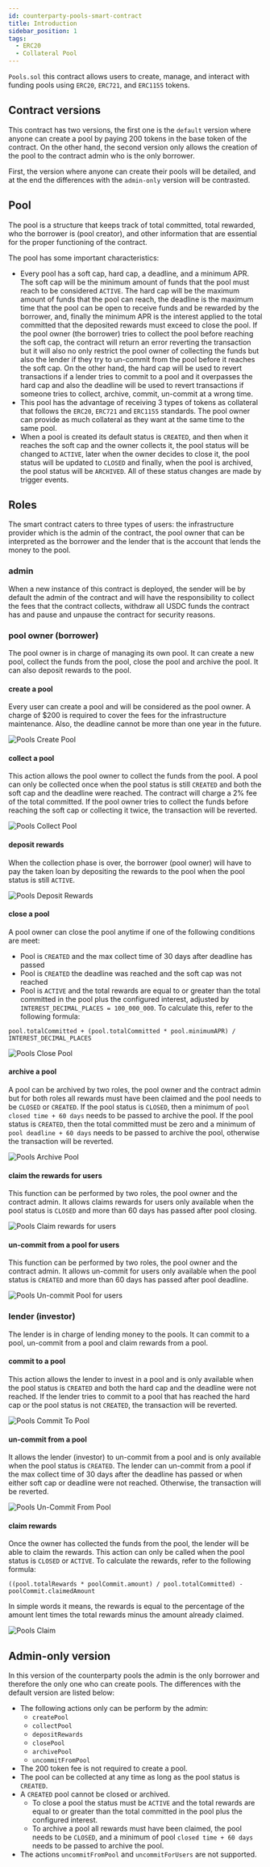 ```yaml
---
id: counterparty-pools-smart-contract
title: Introduction
sidebar_position: 1
tags:
  - ERC20
  - Collateral Pool
---
```


`Pools.sol` this contract allows users to create, manage, and interact with funding pools using `ERC20`, `ERC721`, and `ERC1155` tokens.

## Contract versions

This contract has two versions, the first one is the `default` version where anyone can create a pool by paying 200 tokens in the base token of the contract. On the other hand, the second version only allows the creation of the pool to the contract admin who is the only borrower.

First, the version where anyone can create their pools will be detailed, and at the end the differences with the `admin-only` version will be contrasted.

## Pool

The pool is a structure that keeps track of total committed, total rewarded, who the borrower is (pool creator), and other information that are essential for the proper functioning of the contract.

The pool has some important characteristics:

- Every pool has a soft cap, hard cap, a deadline, and a minimum APR. The soft cap will be the minimum amount of funds that the pool must reach to be considered `ACTIVE`. The hard cap will be the maximum amount of funds that the pool can reach, the deadline is the maximum time that the pool can be open to receive funds and be rewarded by the borrower, and, finally the minimum APR is the interest applied to the total committed that the deposited rewards must exceed to close the pool. If the pool owner (the borrower) tries to collect the pool before reaching the soft cap, the contract will return an error reverting the transaction but it will also no only restrict the pool owner of collecting the funds but also the lender if they try to un-commit from the pool before it reaches the soft cap. On the other hand, the hard cap will be used to revert transactions if a lender tries to commit to a pool and it overpasses the hard cap and also the deadline will be used to revert transactions if someone tries to collect, archive, commit, un-commit at a wrong time.
- This pool has the advantage of receiving 3 types of tokens as collateral that follows the `ERC20`, `ERC721` and `ERC1155` standards. The pool owner can provide as much collateral as they want at the same time to the same pool.
- When a pool is created its default status is `CREATED`, and then when it reaches the soft cap and the owner collects it, the pool status will be changed to `ACTIVE`, later when the owner decides to close it, the pool status will be updated to `CLOSED` and finally, when the pool is archived, the pool status will be `ARCHIVED`. All of these status changes are made by trigger events.

## Roles

The smart contract caters to three types of users: the infrastructure provider which is the admin of the contract, the pool owner that can be interpreted as the borrower and the lender that is the account that lends the money to the pool.

### admin

When a new instance of this contract is deployed, the sender will be by default the admin of the contract and will have the responsibility to collect the fees that the contract collects, withdraw all USDC funds the contract has and pause and unpause the contract for security reasons.

### pool owner (borrower)

The pool owner is in charge of managing its own pool. It can create a new pool, collect the funds from the pool, close the pool and archive the pool. It can also deposit rewards to the pool.

#### create a pool

Every user can create a pool and will be considered as the pool owner. A charge of $200 is required to cover the fees for the infrastructure maintenance. Also, the deadline cannot be more than one year in the future.

![Pools Create Pool](/img/flowchart/Pools_createpool.png)

#### collect a pool

This action allows the pool owner to collect the funds from the pool. A pool can only be collected once when the pool status is still `CREATED` and both the soft cap and the deadline were reached. The contract will charge a 2% fee of the total committed. If the pool owner tries to collect the funds before reaching the soft cap or collecting it twice, the transaction will be reverted.

![Pools Collect Pool](/img/flowchart/Pools_collectpool.png)

#### deposit rewards

When the collection phase is over, the borrower (pool owner) will have to pay the taken loan by depositing the rewards to the pool when the pool status is still `ACTIVE`.

![Pools Deposit Rewards](/img/flowchart/Pools_depositrewards.png)

#### close a pool

A pool owner can close the pool anytime if one of the following conditions are meet:

- Pool is `CREATED` and the max collect time of 30 days after deadline has passed
- Pool is `CREATED` the deadline was reached and the soft cap was not reached
- Pool is `ACTIVE` and the total rewards are equal to or greater than the total committed in the pool plus the configured interest, adjusted by `INTEREST_DECIMAL_PLACES = 100_000_000`. To calculate this, refer to the following formula:

```solidity
pool.totalCommitted + (pool.totalCommitted * pool.minimumAPR) / INTEREST_DECIMAL_PLACES
```

![Pools Close Pool](/img/flowchart/Pools_closepool.png)

#### archive a pool

A pool can be archived by two roles, the pool owner and the contract admin but for both roles all rewards must have been claimed and the pool needs to be `CLOSED` or `CREATED`. If the pool status is `CLOSED`, then a minimum of `pool closed time + 60 days` needs to be passed to archive the pool. If the pool status is `CREATED`, then the total committed must be zero and a minimum of `pool deadline + 60 days` needs to be passed to archive the pool, otherwise the transaction will be reverted.

![Pools Archive Pool](/img/flowchart/Pools_archivepool.png)

#### claim the rewards for users

This function can be performed by two roles, the pool owner and the contract admin. It allows claims rewards for users only available when the pool status is `CLOSED` and more than 60 days has passed after pool closing.

![Pools Claim rewards for users](/img/flowchart/Pools_claimforusers.png)

#### un-commit from a pool for users

This function can be performed by two roles, the pool owner and the contract admin. It allows un-commit for users only available when the pool status is `CREATED` and more than 60 days has passed after pool deadline.

![Pools Un-commit Pool for users](/img/flowchart/Pools_uncommitforusers.png)

### lender (investor)

The lender is in charge of lending money to the pools. It can commit to a pool, un-commit from a pool and claim rewards from a pool.

#### commit to a pool

This action allows the lender to invest in a pool and is only available when the pool status is `CREATED` and both the hard cap and the deadline were not reached. If the lender tries to commit to a pool that has reached the hard cap or the pool status is not `CREATED`, the transaction will be reverted.

![Pools Commit To Pool](/img/flowchart/Pools_committopool.png)

#### un-commit from a pool

It allows the lender (investor) to un-commit from a pool and is only available when the pool status is `CREATED`. The lender can un-commit from a pool if the max collect time of 30 days after the deadline has passed or when either soft cap or deadline were not reached. Otherwise, the transaction will be reverted.

![Pools Un-Commit From Pool](/img/flowchart/Pools_uncommitfrompool.png)

#### claim rewards

Once the owner has collected the funds from the pool, the lender will be able to claim the rewards. This action can only be called when the pool status is `CLOSED` or `ACTIVE`. To calculate the rewards, refer to the following formula:

```solidity
((pool.totalRewards * poolCommit.amount) / pool.totalCommitted) - poolCommit.claimedAmount
```

In simple words it means, the rewards is equal to the percentage of the amount lent times the total rewards minus the amount already claimed.

![Pools Claim](/img/flowchart/Pools_claim.png)

## Admin-only version

In this version of the counterparty pools the admin is the only borrower and therefore the only one who can create pools. The differences with the default version are listed below:

- The following actions only can be perform by the admin:
  - `createPool`
  - `collectPool`
  - `depositRewards`
  - `closePool`
  - `archivePool`
  - `uncommitFromPool`
- The 200 token fee is not required to create a pool.
- The pool can be collected at any time as long as the pool status is `CREATED`.
- A `CREATED` pool cannot be closed or archived.
  - To close a pool the status must be `ACTIVE` and the total rewards are equal to or greater than the total committed in the pool plus the configured interest.
  - To archive a pool all rewards must have been claimed, the pool needs to be `CLOSED`, and a minimum of pool `closed time + 60 days` needs to be passed to archive the pool.
- The actions `uncommitFromPool` and `uncommitForUsers` are not supported.
